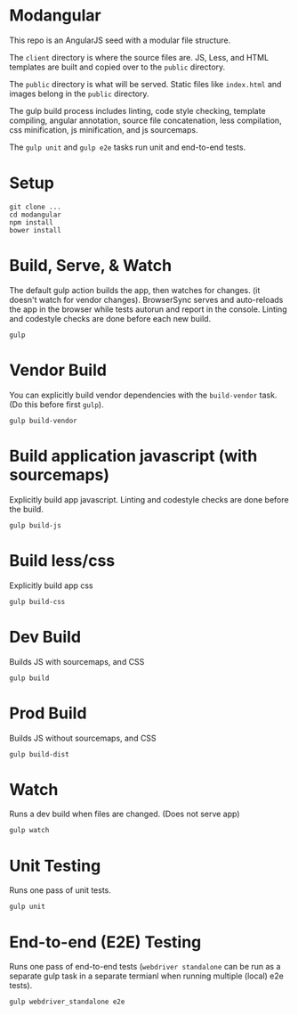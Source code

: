 # Modangular
This repo is an AngularJS seed with a modular file structure.

The `client` directory is where the source files are. JS, Less, and HTML templates are built
and copied over to the `public` directory.

The `public` directory is what will be served. Static files like `index.html` and images belong in the `public` directory.

The gulp build process includes linting, code style checking, template compiling, angular annotation, source file concatenation, less compilation, css minification, js minification, and js sourcemaps.

The `gulp unit` and `gulp e2e` tasks run unit and end-to-end tests.

# Setup
```
git clone ...
cd modangular
npm install
bower install
```

# Build, Serve, & Watch
The default gulp action builds the app, then watches for changes. (it doesn't watch for vendor changes). BrowserSync serves and auto-reloads
the app in the browser while tests autorun and report in the console.
Linting and codestyle checks are done before each new build.
```
gulp
```

# Vendor Build
You can explicitly build vendor dependencies with the `build-vendor` task. (Do this before first `gulp`).
```
gulp build-vendor
```

# Build application javascript (with sourcemaps)
Explicitly build app javascript. Linting and codestyle checks are done before the build.
```
gulp build-js
```

# Build less/css
Explicitly build app css
```
gulp build-css
```

# Dev Build
Builds JS with sourcemaps, and CSS
```
gulp build
```

# Prod Build
Builds JS without sourcemaps, and CSS
```
gulp build-dist
```

# Watch
Runs a dev build when files are changed. (Does not serve app)
```
gulp watch
```

# Unit Testing
Runs one pass of unit tests.
```
gulp unit
```

# End-to-end (E2E) Testing
Runs one pass of end-to-end tests (`webdriver standalone` can be run as a separate gulp task in a separate termianl when running multiple (local) e2e tests).
```
gulp webdriver_standalone e2e
```

